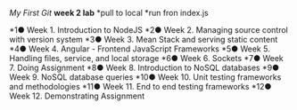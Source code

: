 *My First Git*
**week 2 lab**
*pull to local
*run fron index.js

*1● Week 1. Introduction to NodeJS
*2● Week 2. Managing source control with version system
*3● Week 3. Mean Stack and serving static content
*4● Week 4. Angular - Frontend JavaScript Frameworks
*5● Week 5. Handling files, service, and local storage
*6● Week 6. Sockets
*7● Week 7. Doing Assignment
*8● Week 8. Introduction to NoSQL databases
*9● Week 9. NoSQL database queries
*10● Week 10. Unit testing frameworks and methodologies
*11● Week 11. End to end testing frameworks
*12● Week 12. Demonstrating Assignment

